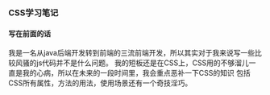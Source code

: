 ### CSS学习笔记

#### 写在前面的话

我是一名从java后端开发转到前端的三流前端开发，所以其实对于我来说写一些比较风骚的js代码并不是什么问题。
我的短板还是在CSS上，CSS用的不够溜儿一直是我的心病，所以在未来的一段时间里，我会重点恶补一下CSS的知识
包括CSS所有属性，方法的用法，使用场景还有一个奇技淫巧。
